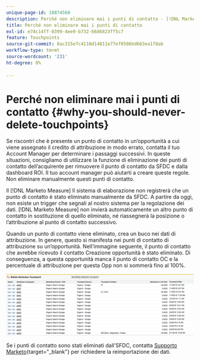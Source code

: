 ```yaml
---
unique-page-id: 18874560
description: Perché non eliminare mai i punti di contatto - [!DNL Marketo Measure] - Documentazione del prodotto
title: Perché non eliminare mai i punti di contatto
exl-id: e74c14ff-0399-4ee9-b732-6686823ff5c7
feature: Touchpoints
source-git-commit: 8ac315e7c4110d14811e77ef0586bd663ea1f8ab
workflow-type: tm+mt
source-wordcount: '231'
ht-degree: 0%

---
```


# Perché non eliminare mai i punti di contatto {#why-you-should-never-delete-touchpoints}

Se riscontri che è presente un punto di contatto in un’opportunità a cui viene assegnato il credito di attribuzione in modo errato, contatta il tuo Account Manager per determinare i passaggi successivi. In queste situazioni, consigliamo di utilizzare la funzione di eliminazione dei punti di contatto dell’acquirente per rimuovere il punto di contatto da SFDC e dalla dashboard ROI. Il tuo account manager può aiutarti a creare queste regole. Non eliminare manualmente questi punti di contatto.

Il [!DNL Marketo Measure] Il sistema di elaborazione non registrerà che un punto di contatto è stato eliminato manualmente da SFDC. A partire da oggi, non esiste un trigger che segnali al nostro sistema per la regolazione dei dati. [!DNL Marketo Measure] non invierà automaticamente un altro punto di contatto in sostituzione di quello eliminato, né riassegnerà la posizione o l’attribuzione al punto di contatto successivo.

Quando un punto di contatto viene eliminato, crea un buco nei dati di attribuzione. In genere, questo si manifesta nei punti di contatto di attribuzione su un’opportunità. Nell’immagine seguente, il punto di contatto che avrebbe ricevuto il contatto Creazione opportunità è stato eliminato. Di conseguenza, a questa opportunità manca il punto di contatto OC e la percentuale di attribuzione per questa Opp non si sommerà fino al 100%.

![](assets/1.png)

Se i punti di contatto sono stati eliminati dall&#39;SFDC, contatta [Supporto Marketo](https://nation.marketo.com/t5/support/ct-p/Support){target="_blank"} per richiedere la reimportazione dei dati.

